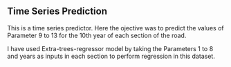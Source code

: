 ## Time Series Prediction ##

This is a time series predictor. Here the ojective was to predict the values of Parameter 9 to 13 for the 10th year of each section of the road.

I have used Extra-trees-regressor model by taking the Parameters 1 to 8 and years as inputs in each section to perform regression in this dataset.